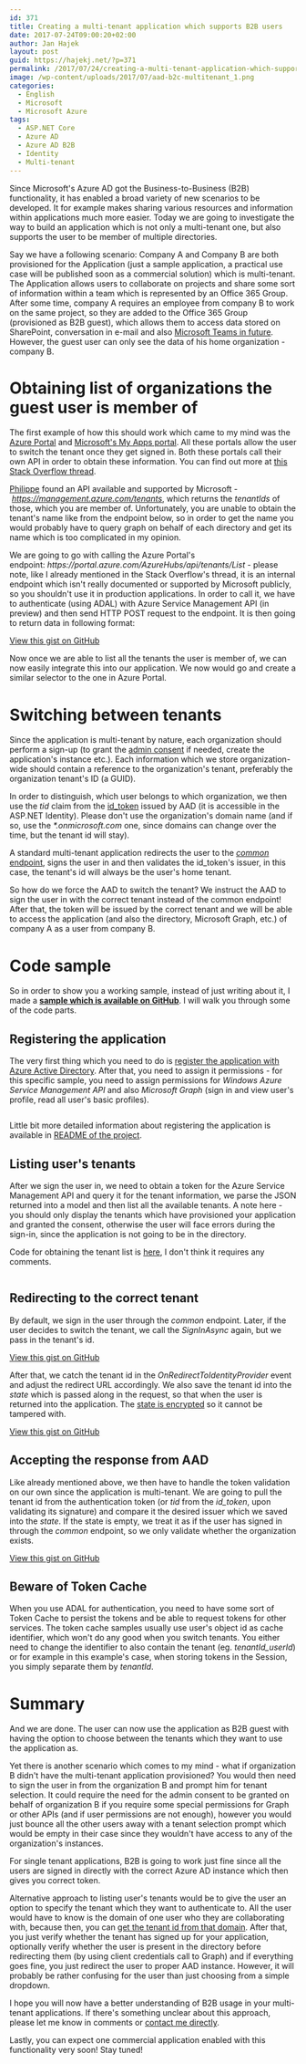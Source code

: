 ```yaml
---
id: 371
title: Creating a multi-tenant application which supports B2B users
date: 2017-07-24T09:00:20+02:00
author: Jan Hajek
layout: post
guid: https://hajekj.net/?p=371
permalink: /2017/07/24/creating-a-multi-tenant-application-which-supports-b2b-users/
image: /wp-content/uploads/2017/07/aad-b2c-multitenant_1.png
categories:
  - English
  - Microsoft
  - Microsoft Azure
tags:
  - ASP.NET Core
  - Azure AD
  - Azure AD B2B
  - Identity
  - Multi-tenant
---
```

<!-- wp:paragraph {"coblocks":[]} -->
<p>Since Microsoft's Azure AD got the Business-to-Business (B2B) functionality, it has enabled a broad variety of new scenarios to be developed. It for example makes sharing various resources and information within applications much more easier. Today we are going to investigate the way to build an application which is not only a multi-tenant one, but also supports the user to be member of multiple directories.</p>
<!-- /wp:paragraph -->

<!-- wp:more {"coblocks":[]} -->
<!--more-->
<!-- /wp:more -->

<!-- wp:paragraph {"coblocks":[]} -->
<p>Say we have a following scenario: Company A and Company B are both provisioned for the Application (just a sample application, a practical use case will be published soon as a commercial solution) which is multi-tenant. The Application allows users to collaborate on projects and share some sort of information within a team which is represented by an Office 365 Group. After some time, company A requires an employee from company B to work on the same project, so they are added to the Office 365 Group (provisioned as B2B guest), which allows them to access data stored on SharePoint, conversation in e-mail and also <a href="https://microsoftteams.uservoice.com/forums/555103-public/suggestions/16911109-external-access-and-federation">Microsoft Teams in future</a>. However, the guest user can only see the data of his home organization - company B.</p>
<!-- /wp:paragraph -->

<!-- wp:heading {"level":1,"coblocks":[]} -->
<h1>Obtaining list of organizations the guest user is member of</h1>
<!-- /wp:heading -->

<!-- wp:paragraph {"coblocks":[]} -->
<p>The first example of how this should work which came to my mind was the <a href="https://portal.azure.com" target="_blank" rel="noopener">Azure Portal</a> and <a href="https://myapps.microsoft.com">Microsoft's My Apps portal</a>. All these portals allow the user to switch the tenant once they get signed in. Both these portals call their own API in order to obtain these information. You can find out more at <a href="https://stackoverflow.com/questions/45235572/getting-all-b2b-directories-user-is-member-of">this Stack Overflow thread</a>.</p>
<!-- /wp:paragraph -->

<!-- wp:paragraph {"coblocks":[]} -->
<p><a href="https://stackoverflow.com/users/325697/philippe-signoret">Philippe</a>&nbsp;found an API available and supported by Microsoft -&nbsp;<a href="https://docs.microsoft.com/en-us/rest/api/resources/tenants"><em>https://management.azure.com/tenants</em></a>, which returns the&nbsp;<em>tenantIds</em> of those, which you are member of. Unfortunately, you are unable to obtain the tenant's name like from the endpoint below, so in order to get the name you would probably have to query graph on behalf of each directory and get its name which is too complicated in my opinion.</p>
<!-- /wp:paragraph -->

<!-- wp:paragraph {"coblocks":[]} -->
<p>We are going to go with calling the Azure Portal's endpoint:&nbsp;<em>https://portal.azure.com/AzureHubs/api/tenants/List</em> - please note, like I already mentioned in the Stack Overflow's thread, it is an internal endpoint which isn't really documented or supported by Microsoft publicly, so you shouldn't use it in production applications. In order to call it, we have to authenticate (using ADAL) with Azure Service Management API (in preview) and then send HTTP POST request to the endpoint. It is then going to return data in following format:</p>
<!-- /wp:paragraph -->

<!-- wp:coblocks/gist {"url":"https://gist.github.com/hajekj/17ab3a7a18b1ad545ff000252dc35451","file":"371-1.json","coblocks":[]} -->
<div class="wp-block-coblocks-gist"><script src="https://gist.github.com/hajekj/17ab3a7a18b1ad545ff000252dc35451.js?file=371-1.json"></script><noscript><a href="https://gist.github.com/hajekj/17ab3a7a18b1ad545ff000252dc35451#file-371-1-json">View this gist on GitHub</a></noscript></div>
<!-- /wp:coblocks/gist -->

<!-- wp:paragraph {"coblocks":[]} -->
<p>Now once we are able to list all the tenants the user is member of, we can now easily integrate this into our application. We now would go and create a similar selector to the one in Azure Portal.</p>
<!-- /wp:paragraph -->

<!-- wp:heading {"level":1,"coblocks":[]} -->
<h1>Switching between tenants</h1>
<!-- /wp:heading -->

<!-- wp:paragraph {"coblocks":[]} -->
<p>Since the application is multi-tenant by nature, each organization should perform a sign-up (to grant the <a href="https://docs.microsoft.com/en-us/azure/active-directory/develop/active-directory-devhowto-multi-tenant-overview#understanding-user-and-admin-consent">admin consent</a> if needed, create the application's instance etc.). Each information which we store organization-wide should contain a reference to the organization's tenant, preferably the organization tenant's ID (a GUID).</p>
<!-- /wp:paragraph -->

<!-- wp:paragraph {"coblocks":[]} -->
<p>In order to distinguish, which user belongs to which organization, we then use the&nbsp;<em>tid</em> claim from the <a href="https://docs.microsoft.com/en-us/azure/active-directory/develop/active-directory-token-and-claims#idtokens">id_token</a> issued by AAD (it is accessible in the ASP.NET Identity). Please don't use the organization's domain name (and if so, use the <em>*.onmicrosoft.com</em> one, since domains can change over the time, but the tenant id will stay).</p>
<!-- /wp:paragraph -->

<!-- wp:paragraph {"coblocks":[]} -->
<p>A standard multi-tenant application redirects the user to the&nbsp;<em><a href="http://www.cloudidentity.com/blog/2014/08/26/the-common-endpoint-walks-like-a-tenant-talks-like-a-tenant-but-is-not-a-tenant/">common</a></em><a href="http://www.cloudidentity.com/blog/2014/08/26/the-common-endpoint-walks-like-a-tenant-talks-like-a-tenant-but-is-not-a-tenant/"> endpoint</a>, signs the user in and then validates the id_token's issuer, in this case, the&nbsp;tenant's id will always be the user's home tenant.</p>
<!-- /wp:paragraph -->

<!-- wp:paragraph {"coblocks":[]} -->
<p>So how do we force the AAD to switch the tenant? We instruct the AAD to sign the user in with the correct tenant instead of the common endpoint! After that, the token will be issued by the correct tenant and we will be able to access the application (and also the directory, Microsoft Graph, etc.) of company A as a user from company B.</p>
<!-- /wp:paragraph -->

<!-- wp:heading {"level":1,"coblocks":[]} -->
<h1>Code sample</h1>
<!-- /wp:heading -->

<!-- wp:paragraph {"coblocks":[]} -->
<p>So in order to show you a working sample, instead of just writing about it, I made a <strong><a href="https://github.com/hajekj/aad-b2b-multitenant" target="_blank" rel="noopener">sample which is available on GitHub</a></strong>. I will walk you through some of the code parts.</p>
<!-- /wp:paragraph -->

<!-- wp:heading {"coblocks":[]} -->
<h2>Registering the application</h2>
<!-- /wp:heading -->

<!-- wp:paragraph {"coblocks":[]} -->
<p>The very first thing which you need to do is <a href="https://docs.microsoft.com/en-us/azure/active-directory/develop/active-directory-integrating-applications#adding-an-application">register the application with Azure Active Directory</a>. After that, you need to assign it permissions - for this specific sample, you need to assign permissions for&nbsp;<em>Windows Azure Service Management API</em>&nbsp;and also&nbsp;<em>Microsoft Graph</em> (sign in and view user's profile, read all user's basic profiles).</p>
<!-- /wp:paragraph -->

<!-- wp:image {"id":496,"align":"center","linkDestination":"custom","coblocks":[]} -->
<div class="wp-block-image"><figure class="aligncenter"><a href="/uploads/2017/07/aad-b2c-multitenant_2.png"><img src="/uploads/2017/07/aad-b2c-multitenant_2-300x102.png" alt="" class="wp-image-496"/></a></figure></div>
<!-- /wp:image -->

<!-- wp:paragraph {"coblocks":[]} -->
<p>Little bit more detailed information about registering the application is available in <a href="https://github.com/hajekj/aad-b2b-multitenant/blob/master/README.md">README of the project</a>.</p>
<!-- /wp:paragraph -->

<!-- wp:heading {"coblocks":[]} -->
<h2>Listing user's tenants</h2>
<!-- /wp:heading -->

<!-- wp:paragraph {"coblocks":[]} -->
<p>After we sign the user in, we need to obtain a token for the Azure Service Management API and query it for the tenant information, we parse the JSON returned into a model and then list all the available tenants. A note here - you should only display the tenants which have provisioned your application and granted the consent, otherwise the user will face errors during the sign-in, since the application is not going to be in the directory.</p>
<!-- /wp:paragraph -->

<!-- wp:paragraph {"coblocks":[]} -->
<p>Code for obtaining the tenant list is <a href="https://github.com/hajekj/aad-b2b-multitenant/blob/master/aad-b2b-multitenant/Helpers/AzureServiceManagement.cs#L30">here</a>, I don't think it requires any comments.</p>
<!-- /wp:paragraph -->

<!-- wp:image {"id":487,"align":"center","linkDestination":"custom","coblocks":[]} -->
<div class="wp-block-image"><figure class="aligncenter"><a href="/uploads/2017/07/aad-b2c-multitenant_1.png"><img src="/uploads/2017/07/aad-b2c-multitenant_1-300x142.png" alt="" class="wp-image-487"/></a></figure></div>
<!-- /wp:image -->

<!-- wp:heading {"coblocks":[]} -->
<h2>Redirecting to the correct tenant</h2>
<!-- /wp:heading -->

<!-- wp:paragraph {"coblocks":[]} -->
<p>By default, we sign in the user through the&nbsp;<em>common</em> endpoint. Later, if the user decides to switch the tenant, we call the <em>SignInAsync</em> again, but we pass in the tenant's id.</p>
<!-- /wp:paragraph -->

<!-- wp:coblocks/gist {"url":"https://gist.github.com/hajekj/17ab3a7a18b1ad545ff000252dc35451","file":"371-2.cs","coblocks":[]} -->
<div class="wp-block-coblocks-gist"><script src="https://gist.github.com/hajekj/17ab3a7a18b1ad545ff000252dc35451.js?file=371-2.cs"></script><noscript><a href="https://gist.github.com/hajekj/17ab3a7a18b1ad545ff000252dc35451#file-371-2-cs">View this gist on GitHub</a></noscript></div>
<!-- /wp:coblocks/gist -->

<!-- wp:paragraph {"coblocks":[]} -->
<p>After that, we catch the tenant id in the&nbsp;<em>OnRedirectToIdentityProvider</em> event and adjust the redirect URL accordingly. We also save the tenant id into the <em>state</em> which is passed along in the request, so that when the user is returned into the application. The <a href="https://github.com/aspnet/Security/blob/23da47617624cfed065cd1cdd552d34e5ea5b821/src/Microsoft.AspNetCore.Authentication.OpenIdConnect/OpenIdConnectHandler.cs#L220">state is encrypted</a> so it cannot be tampered with.</p>
<!-- /wp:paragraph -->

<!-- wp:coblocks/gist {"url":"https://gist.github.com/hajekj/17ab3a7a18b1ad545ff000252dc35451","file":"371-3.cs","coblocks":[]} -->
<div class="wp-block-coblocks-gist"><script src="https://gist.github.com/hajekj/17ab3a7a18b1ad545ff000252dc35451.js?file=371-3.cs"></script><noscript><a href="https://gist.github.com/hajekj/17ab3a7a18b1ad545ff000252dc35451#file-371-3-cs">View this gist on GitHub</a></noscript></div>
<!-- /wp:coblocks/gist -->

<!-- wp:heading {"coblocks":[]} -->
<h2>Accepting the response from AAD</h2>
<!-- /wp:heading -->

<!-- wp:paragraph {"coblocks":[]} -->
<p>Like already mentioned above, we then have to handle the token validation on our own since the application is multi-tenant. We are going to pull the tenant id from the authentication token (or&nbsp;<em>tid</em> from the&nbsp;<em>id_token</em>, upon validating its signature) and compare it the desired issuer which we saved into the&nbsp;<em>state</em>. If the state is empty, we treat it as if the user has signed in through the&nbsp;<em>common</em> endpoint, so we only validate whether the organization exists.</p>
<!-- /wp:paragraph -->

<!-- wp:coblocks/gist {"url":"https://gist.github.com/hajekj/17ab3a7a18b1ad545ff000252dc35451","file":"371-4.cs","coblocks":[]} -->
<div class="wp-block-coblocks-gist"><script src="https://gist.github.com/hajekj/17ab3a7a18b1ad545ff000252dc35451.js?file=371-4.cs"></script><noscript><a href="https://gist.github.com/hajekj/17ab3a7a18b1ad545ff000252dc35451#file-371-4-cs">View this gist on GitHub</a></noscript></div>
<!-- /wp:coblocks/gist -->

<!-- wp:heading {"coblocks":[]} -->
<h2>Beware of Token Cache</h2>
<!-- /wp:heading -->

<!-- wp:paragraph {"coblocks":[]} -->
<p>When you use ADAL for authentication, you need to have some sort of Token Cache to persist the tokens and be able to request tokens for other services. The token cache samples usually use user's object id as cache identifier, which won't do any good when you switch tenants. You either need to change the identifier to also contain the tenant (eg.&nbsp;<em>tenantId_userId</em>) or for example in this example's case, when storing tokens in the Session, you simply separate them by&nbsp;<em>tenantId</em>.</p>
<!-- /wp:paragraph -->

<!-- wp:heading {"level":1,"coblocks":[]} -->
<h1>Summary</h1>
<!-- /wp:heading -->

<!-- wp:paragraph {"coblocks":[]} -->
<p>And we are done. The user can now use the application as B2B guest with having the option to choose between the tenants which they want to use the application as.</p>
<!-- /wp:paragraph -->

<!-- wp:paragraph {"coblocks":[]} -->
<p>Yet there is another scenario which comes to my mind - what if organization B didn't have the multi-tenant application provisioned? You would then need to sign the user in from the organization B and prompt him for tenant selection. It could require the need for the admin consent to be granted on behalf of organization B if you require some special permissions for Graph or other APIs (and if user permissions are not enough), however you would just bounce all the other users away with a tenant selection prompt which would be empty in their case since they wouldn't have access to any of the organization's instances.</p>
<!-- /wp:paragraph -->

<!-- wp:paragraph {"coblocks":[]} -->
<p>For single tenant applications, B2B is going to work just fine since all the users are signed in directly with the correct Azure AD instance which then gives you correct token.</p>
<!-- /wp:paragraph -->

<!-- wp:paragraph {"coblocks":[]} -->
<p>Alternative approach to listing user's tenants would be to give the user an option to specify the tenant which they want to authenticate to. All the user would have to know is the domain of one user who they are collaborating with, because then, you can <a href="http://www.cloudidentity.com/blog/2016/12/12/from-tenantid-to-domain/">get the tenant id from that domain</a>. After that, you just verify whether the tenant has signed up for your application, optionally verify whether the user is present in the directory before redirecting them (by using client credentials call to Graph) and if everything goes fine, you just redirect the user to proper AAD instance. However, it will probably be rather confusing for the user than just choosing from a simple dropdown.</p>
<!-- /wp:paragraph -->

<!-- wp:paragraph {"coblocks":[]} -->
<p>I hope you will now have a better understanding of B2B usage in your multi-tenant applications. If there's something unclear about this approach, please let me know in comments or <a href="https://hajekj.net/about-me/">contact me directly</a>.</p>
<!-- /wp:paragraph -->

<!-- wp:paragraph {"coblocks":[]} -->
<p>Lastly, you can expect one commercial application enabled with this functionality very soon! Stay tuned!</p>
<!-- /wp:paragraph -->